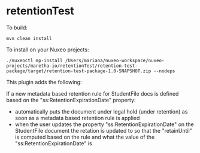 # retentionTest


To build:

`mvn clean install`


To install on your Nuxeo projects:

`./nuxeoctl mp-install /Users/mariana/nuxeo-workspace/nuxeo-projects/maretha-io/retentionTest/retention-test-package/target/retention-test-package-1.0-SNAPSHOT.zip --nodeps`


This plugin adds the following:

If a new metadata based retention rule for StudentFile docs is defined based on the "ss:RetentionExpirationDate" property:

- automatically puts the document under legal hold (under retention) as soon as a metadata based retention rule is applied
- when the user updates the property "ss:RetentionExpirationDate" on the StudentFile document the retation is updated to so that the "retainUntil" is computed based on the rule and what the value of the "ss:RetentionExpirationDate" is  
